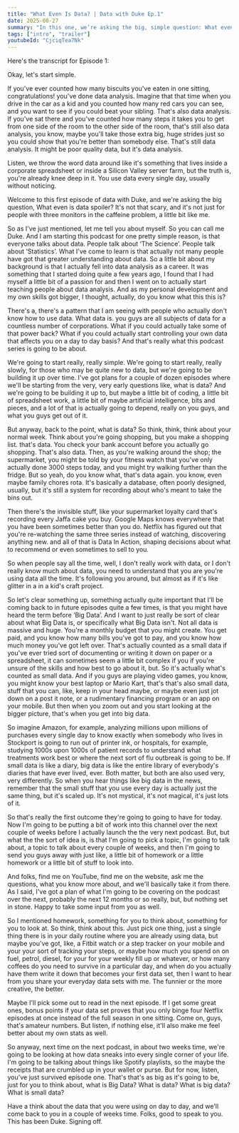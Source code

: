 ```yaml
---
title: "What Even Is Data? | Data with Duke Ep.1"
date: 2025-08-27
summary: "In this one, we’re asking the big, simple question: What even is data? Spoiler: you’ve been using it every single day, whether you realise it or not."
tags: ["intro", "trailer"]
youtubeId: "CjciqTea7Nk"
---
```

Here's the transcript for Episode 1:

Okay, let's start simple.

If you've ever counted how many biscuits you've eaten in one sitting, congratulations! you've done data analysis. Imagine that that time when you drive in the car as a kid and you counted how many red cars you can see, and you want to see if you could beat your sibling. That's also data analysis. If you've sat there and you've counted how many steps it takes you to get from one side of the room to the other side of the room, that's still also data analysis, you know, maybe you'll take those extra big, huge strides just so you could show that you're better than somebody else. That's still data analysis. It might be poor quality data, but it's data analysis.

Listen, we throw the word data around like it's something that lives inside a corporate spreadsheet or inside a Silicon Valley server farm, but the truth is, you're already knee deep in it. You use data every single day, usually without noticing.

Welcome to this first episode of data with Duke, and we're asking the big question, What even is data spoiler? It's not that scary, and it's not just for people with three monitors in the caffeine problem, a little bit like me.

So as I've just mentioned, let me tell you about myself. So you can call me Duke. And I am starting this podcast for one pretty simple reason, is that everyone talks about data. People talk about ‘The Science’. People talk about ‘Statistics’. What I've come to learn is that actually not many people have got that greater understanding about data. So a little bit about my background is that I actually fell into data analysis as a career. It was something that I started doing quite a few years ago, I found that I had myself a little bit of a passion for and then I went on to actually start teaching people about data analysis. And as my personal development and my own skills got bigger, I thought, actually, do you know what this this is?

There's a, there's a pattern that I am seeing with people who actually don't know how to use data. What data is. you guys are all subjects of data for a countless number of corporations. What if you could actually take some of that power back? What if you could actually start controlling your own data that affects you on a day to day basis? And that's really what this podcast series is going to be about.

We're going to start really, really simple. We're going to start really, really slowly, for those who may be quite new to data, but we're going to be building it up over time. I've got plans for a couple of dozen episodes where we'll be starting from the very, very early questions like, what is data? And we're going to be building it up to, but maybe a little bit of coding, a little bit of spreadsheet work, a little bit of maybe artificial intelligence, bits and pieces, and a lot of that is actually going to depend, really on you guys, and what you guys get out of it.

But anyway, back to the point, what is data? So think, think, think about your normal week. Think about you're going shopping, but you make a shopping list. that's data. You check your bank account before you actually go shopping. That's also data. Then, as you're walking around the shop; the supermarket, you might be told by your fitness watch that you've only actually done 3000 steps today, and you might try walking further than the fridge. But so yeah, do you know what, that's data again. you know, even maybe family chores rota. It's basically a database, often poorly designed, usually, but it's still a system for recording about who's meant to take the bins out.

Then there's the invisible stuff, like your supermarket loyalty card that's recording every Jaffa cake you buy. Google Maps knows everywhere that you have been sometimes better than you do. Netflix has figured out that you're re-watching the same three series instead of watching, discovering anything new. and all of that is Data In Action, shaping decisions about what to recommend or even sometimes to sell to you.

So when people say all the time, well, I don't really work with data, or I don't really know much about data, you need to understand that you are you're using data all the time. It's following you around, but almost as if it's like glitter in a in a kid's craft project.

So let's clear something up, something actually quite important that I'll be coming back to in future episodes quite a few times, is that you might have heard the term before ‘Big Data’. And I want to just really be sort of clear about what Big Data is, or specifically what Big Data isn't. Not all data is massive and huge. You're a monthly budget that you might create. You get paid, and you know how many bills you've got to pay, and you know how much money you've got left over. That's actually counted as a small data if you've ever tried sort of documenting or writing it down on paper or a spreadsheet, it can sometimes seem a little bit complex if you if you're unsure of the skills and how best to go about it, but. So it's actually what's counted as small data. And if you guys are playing video games, you know, you might know your best laptop or Mario Kart, that's that's also small data, stuff that you can, like, keep in your head maybe, or maybe even just jot down on a post it note, or a rudimentary financing program or an app on your mobile. But then when you zoom out and you start looking at the bigger picture, that's when you get into big data.

So imagine Amazon, for example, analyzing millions upon millions of purchases every single day to know exactly when somebody who lives in Stockport is going to run out of printer ink, or hospitals, for example, studying 1000s upon 1000s of patient records to understand what treatments work best or where the next sort of flu outbreak is going to be. If small data is like a diary, big data is like the entire library of everybody's diaries that have ever lived, ever. Both matter, but both are also used very, very differently. So when you hear things like big data in the news, remember that the small stuff that you use every day is actually just the same thing, but it's scaled up. It's not mystical, it's not magical, it's just lots of it.

So that's really the first outcome they're going to going to have for today. Now I'm going to be putting a bit of work into this channel over the next couple of weeks before I actually launch the the very next podcast. But, but what the the sort of idea is, is that I'm going to pick a topic, I'm going to talk about, a topic to talk about every couple of weeks, and then I'm going to send you guys away with just like, a little bit of homework or a little homework or a little bit of stuff to look into.

And folks, find me on YouTube, find me on the website, ask me the questions, what you know more about, and we'll basically take it from there. As I said, I've got a plan of what I'm going to be covering on the podcast over the next, probably the next 12 months or so really, but, but nothing set in stone. Happy to take some input from you as well.

So I mentioned homework, something for you to think about, something for you to look at. So think, think about this. Just pick one thing, just a single thing there is in your daily routine where you are already using data, but maybe you've got, like, a Fitbit watch or a step tracker on your mobile and your your sort of tracking your steps, or maybe how much you spend on on fuel, petrol, diesel, for your for your weekly fill up or whatever, or how many coffees do you need to survive in a particular day, and when do you actually have them write it down that becomes your first data set, then I want to hear from you share your everyday data sets with me. The funnier or the more creative, the better.

Maybe I'll pick some out to read in the next episode. If I get some great ones, bonus points if your data set proves that you only binge four Netflix episodes at once instead of the full season in one sitting. Come on, guys, that's amateur numbers. But listen, if nothing else, it'll also make me feel better about my own stats as well.

So anyway, next time on the next podcast, in about two weeks time, we're going to be looking at how data sneaks into every single corner of your life. I'm going to be talking about things like Spotify playlists, so the maybe the receipts that are crumbled up in your wallet or purse. But for now, listen, you've just survived episode one. That's that's as big as it's going to be, just for you to think about, what is Big Data? What is data? What is big data? What is small data?

Have a think about the data that you were using on day to day, and we'll come back to you in a couple of weeks time. Folks, good to speak to you. This has been Duke. Signing off.


